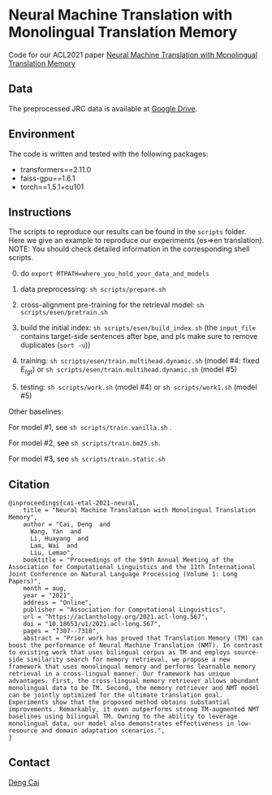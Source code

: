 # Neural Machine Translation with Monolingual Translation Memory

Code for our ACL2021 paper
[Neural Machine Translation with Monolingual Translation Memory](https://arxiv.org/pdf/2105.11269.pdf)

## Data

The preprocessed JRC data is available at [Google Drive](https://drive.google.com/file/d/1iuBH_YsnL28cTYjjpSq5BgukG7QhBLs_/view?usp=sharing).

## Environment 

The code is written and tested with the following packages:

- transformers==2.11.0
- faiss-gpu==1.6.1
- torch==1.5.1+cu101

## Instructions

The scripts to reproduce our results can be found in the `scripts` folder. Here we give an example to reproduce our experiments (es=>en translation). NOTE: You should check detailed information in the corresponding shell scripts.

0. do `export MTPATH=where_you_hold_your_data_and_models`
1. data preprocessing: `sh scripts/prepare.sh` 
2. cross-alignment pre-training for the retrieval model: `sh scripts/esen/pretrain.sh`

3. build the initial index: `sh scripts/esen/build_index.sh` (the `input_file` contains target-side sentences after bpe, and pls make sure to remove duplicates (`sort -u`))
4. training: `sh scripts/esen/train.multihead.dynamic.sh` (model #4: fixed $E_{tgt}$) or `sh scripts/esen/train.multihead.dynamic.sh` (model #5)
5. testing:   `sh scripts/work.sh` (model #4)  or `sh scripts/work1.sh` (model #5)

Other baselines:

For model #1, see `sh scripts/train.vanilla.sh` .

For model #2, see `sh scripts/train.bm25.sh`.

For model #3, see `sh scripts/train.static.sh`

## Citation

```
@inproceedings{cai-etal-2021-neural,
    title = "Neural Machine Translation with Monolingual Translation Memory",
    author = "Cai, Deng  and
      Wang, Yan  and
      Li, Huayang  and
      Lam, Wai  and
      Liu, Lemao",
    booktitle = "Proceedings of the 59th Annual Meeting of the Association for Computational Linguistics and the 11th International Joint Conference on Natural Language Processing (Volume 1: Long Papers)",
    month = aug,
    year = "2021",
    address = "Online",
    publisher = "Association for Computational Linguistics",
    url = "https://aclanthology.org/2021.acl-long.567",
    doi = "10.18653/v1/2021.acl-long.567",
    pages = "7307--7318",
    abstract = "Prior work has proved that Translation Memory (TM) can boost the performance of Neural Machine Translation (NMT). In contrast to existing work that uses bilingual corpus as TM and employs source-side similarity search for memory retrieval, we propose a new framework that uses monolingual memory and performs learnable memory retrieval in a cross-lingual manner. Our framework has unique advantages. First, the cross-lingual memory retriever allows abundant monolingual data to be TM. Second, the memory retriever and NMT model can be jointly optimized for the ultimate translation goal. Experiments show that the proposed method obtains substantial improvements. Remarkably, it even outperforms strong TM-augmented NMT baselines using bilingual TM. Owning to the ability to leverage monolingual data, our model also demonstrates effectiveness in low-resource and domain adaptation scenarios.",
}
```

## Contact

[Deng Cai](https://jcyk.github.io/)
